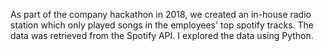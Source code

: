 As part of the company hackathon in 2018, we created an in-house radio station which only played songs in the employees' top spotify tracks. The data was retrieved from the Spotify API. I explored the data using Python.
